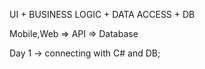 UI + BUSINESS LOGIC + DATA ACCESS + DB

Mobile,Web => API => Database

Day 1 -> connecting with C# and DB;
